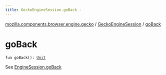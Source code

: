 ```yaml
---
title: GeckoEngineSession.goBack - 
---
```


[mozilla.components.browser.engine.gecko](../index.html) / [GeckoEngineSession](index.html) / [goBack](./go-back.html)

# goBack

`fun goBack(): `[`Unit`](https://kotlinlang.org/api/latest/jvm/stdlib/kotlin/-unit/index.html)

See [EngineSession.goBack](#)

